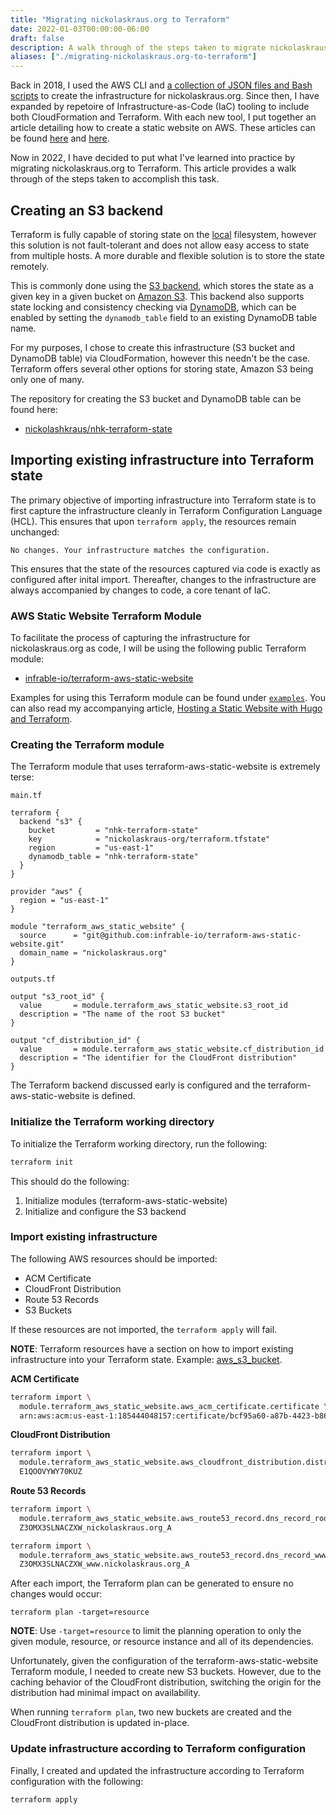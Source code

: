```yaml
---
title: "Migrating nickolaskraus.org to Terraform"
date: 2022-01-03T00:00:00-06:00
draft: false
description: A walk through of the steps taken to migrate nickolaskraus.org to Terraform.
aliases: ["./migrating-nickolaskraus.org-to-terraform"]
---
```


Back in 2018, I used the AWS CLI and [a collection of JSON files and Bash scripts](https://github.com/nickolashkraus/nickolaskraus-org/tree/11c438a71905697bdb5fcd172fed95aa3d1cbf8a/.aws) to create the infrastructure for nickolaskraus.org. Since then, I have expanded by repetoire of Infrastructure-as-Code (IaC) tooling to include both CloudFormation and Terraform. With each new tool, I put together an article detailing how to create a static website on AWS. These articles can be found [here](https://nickolaskraus.org/articles/hosting-a-static-website-with-hugo-and-cloudformation/) and [here](https://nickolaskraus.org/articles/hosting-a-static-website-with-hugo-and-terraform/).

Now in 2022, I have decided to put what I've learned into practice by migrating nickolaskraus.org to Terraform. This article provides a walk through of the steps taken to accomplish this task.

## Creating an S3 backend

Terraform is fully capable of storing state on the [local](https://www.terraform.io/language/settings/backends/local) filesystem, however this solution is not fault-tolerant and does not allow easy access to state from multiple hosts. A more durable and flexible solution is to store the state remotely.

This is commonly done using the [S3 backend](https://www.terraform.io/language/settings/backends/s3), which stores the state as a given key in a given bucket on [Amazon S3](https://aws.amazon.com/s3). This backend also supports state locking and consistency checking via [DynamoDB](https://aws.amazon.com/dynamodb), which can be enabled by setting the `dynamodb_table` field to an existing DynamoDB table name.

For my purposes, I chose to create this infrastructure (S3 bucket and DynamoDB table) via CloudFormation, however this needn't be the case. Terraform offers several other options for storing state, Amazon S3 being only one of many.

The repository for creating the S3 bucket and DynamoDB table can be found here:
* [nickolashkraus/nhk-terraform-state](https://github.com/nickolashkraus/nhk-terraform-state)

## Importing existing infrastructure into Terraform state

The primary objective of importing infrastructure into Terraform state is to first capture the infrastructure cleanly in Terraform Configuration Language (HCL). This ensures that upon `terraform apply`, the resources remain unchanged:

```
No changes. Your infrastructure matches the configuration.
```

This ensures that the state of the resources captured via code is exactly as configured after inital import. Thereafter, changes to the infrastructure are always accompanied by changes to code, a core tenant of IaC.

### AWS Static Website Terraform Module

To facilitate the process of capturing the infrastructure for nickolaskraus.org as code, I will be using the following public Terraform module:
* [infrable-io/terraform-aws-static-website](https://github.com/infrable-io/terraform-aws-static-website)

Examples for using this Terraform module can be found under [`examples`](https://github.com/infrable-io/terraform-aws-static-website/tree/master/examples). You can also read my accompanying article, [Hosting a Static Website with Hugo and Terraform](https://nickolaskraus.org/articles/hosting-a-static-website-with-hugo-and-terraform/).

### Creating the Terraform module

The Terraform module that uses terraform-aws-static-website is extremely terse:

`main.tf`

```hcl
terraform {
  backend "s3" {
    bucket         = "nhk-terraform-state"
    key            = "nickolaskraus-org/terraform.tfstate"
    region         = "us-east-1"
    dynamodb_table = "nhk-terraform-state"
  }
}

provider "aws" {
  region = "us-east-1"
}

module "terraform_aws_static_website" {
  source      = "git@github.com:infrable-io/terraform-aws-static-website.git"
  domain_name = "nickolaskraus.org"
}
```

`outputs.tf`

```hcl
output "s3_root_id" {
  value       = module.terraform_aws_static_website.s3_root_id
  description = "The name of the root S3 bucket"
}

output "cf_distribution_id" {
  value       = module.terraform_aws_static_website.cf_distribution_id
  description = "The identifier for the CloudFront distribution"
}
```

The Terraform backend discussed early is configured and the terraform-aws-static-website is defined.

### Initialize the Terraform working directory

To initialize the Terraform working directory, run the following:

```bash
terraform init
```

This should do the following:
1. Initialize modules (terraform-aws-static-website)
2. Initialize and configure the S3 backend

### Import existing infrastructure

The following AWS resources should be imported:
* ACM Certificate
* CloudFront Distribution
* Route 53 Records
* S3 Buckets

If these resources are not imported, the `terraform apply` will fail.

**NOTE**: Terraform resources have a section on how to import existing infrastructure into your Terraform state. Example: [aws_s3_bucket](https://registry.terraform.io/providers/hashicorp/aws/latest/docs/resources/s3_bucket#import).

**ACM Certificate**

  ```bash
  terraform import \
    module.terraform_aws_static_website.aws_acm_certificate.certificate \
    arn:aws:acm:us-east-1:185444048157:certificate/bcf95a60-a87b-4423-b860-6a5924fead18
  ```

**CloudFront Distribution**

  ```bash
  terraform import \
    module.terraform_aws_static_website.aws_cloudfront_distribution.distribution \
    E1QOOVYWY70KUZ
  ```

**Route 53 Records**

  ```bash
  terraform import \
    module.terraform_aws_static_website.aws_route53_record.dns_record_root \
    Z3OMX3SLNACZXW_nickolaskraus.org_A
  ```

  ```bash
  terraform import \
    module.terraform_aws_static_website.aws_route53_record.dns_record_www \
    Z3OMX3SLNACZXW_www.nickolaskraus.org_A
  ```

After each import, the Terraform plan can be generated to ensure no changes would occur:

```
terraform plan -target=resource
```

**NOTE**: Use `-target=resource` to limit the planning operation to only the given module, resource, or resource instance and all of its dependencies.

Unfortunately, given the configuration of the terraform-aws-static-website Terraform module, I needed to create new S3 buckets. However, due to the caching behavior of the CloudFront distribution, switching the origin for the distribution had minimal impact on availability.

When running `terraform plan`, two new buckets are created and the CloudFront distribution is updated in-place.

### Update infrastructure according to Terraform configuration

Finally, I created and updated the infrastructure according to Terraform configuration with the following:

```
terraform apply
```
